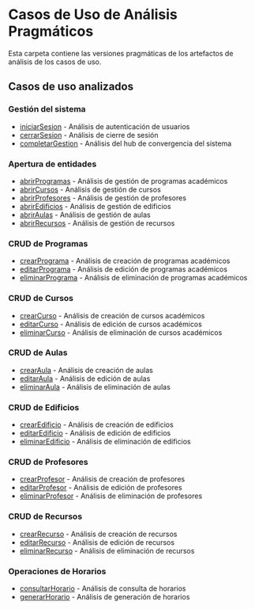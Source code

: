 # Casos de Uso de Análisis Pragmáticos

Esta carpeta contiene las versiones pragmáticas de los artefactos de análisis de los casos de uso.

## Casos de uso analizados

### Gestión del sistema
- [iniciarSesion](./iniciarSesion/README.md) - Análisis de autenticación de usuarios
- [cerrarSesion](./cerrarSesion/README.md) - Análisis de cierre de sesión
- [completarGestion](./completarGestion/README.md) - Análisis del hub de convergencia del sistema

### Apertura de entidades
- [abrirProgramas](./abrirProgramas/README.md) - Análisis de gestión de programas académicos
- [abrirCursos](./abrirCursos/README.md) - Análisis de gestión de cursos
- [abrirProfesores](./abrirProfesores/README.md) - Análisis de gestión de profesores
- [abrirEdificios](./abrirEdificios/README.md) - Análisis de gestión de edificios
- [abrirAulas](./abrirAulas/README.md) - Análisis de gestión de aulas
- [abrirRecursos](./abrirRecursos/README.md) - Análisis de gestión de recursos

### CRUD de Programas
- [crearPrograma](./crearPrograma/README.md) - Análisis de creación de programas académicos
- [editarPrograma](./editarPrograma/README.md) - Análisis de edición de programas académicos
- [eliminarPrograma](./eliminarPrograma/README.md) - Análisis de eliminación de programas académicos

### CRUD de Cursos
- [crearCurso](./crearCurso/README.md) - Análisis de creación de cursos académicos
- [editarCurso](./editarCurso/README.md) - Análisis de edición de cursos académicos
- [eliminarCurso](./eliminarCurso/README.md) - Análisis de eliminación de cursos académicos

### CRUD de Aulas
- [crearAula](./crearAula/README.md) - Análisis de creación de aulas
- [editarAula](./editarAula/README.md) - Análisis de edición de aulas
- [eliminarAula](./eliminarAula/README.md) - Análisis de eliminación de aulas

### CRUD de Edificios
- [crearEdificio](./crearEdificio/README.md) - Análisis de creación de edificios
- [editarEdificio](./editarEdificio/README.md) - Análisis de edición de edificios
- [eliminarEdificio](./eliminarEdificio/README.md) - Análisis de eliminación de edificios

### CRUD de Profesores
- [crearProfesor](./crearProfesor/README.md) - Análisis de creación de profesores
- [editarProfesor](./editarProfesor/README.md) - Análisis de edición de profesores
- [eliminarProfesor](./eliminarProfesor/README.md) - Análisis de eliminación de profesores

### CRUD de Recursos
- [crearRecurso](./crearRecurso/README.md) - Análisis de creación de recursos
- [editarRecurso](./editarRecurso/README.md) - Análisis de edición de recursos
- [eliminarRecurso](./eliminarRecurso/README.md) - Análisis de eliminación de recursos

### Operaciones de Horarios
- [consultarHorario](./consultarHorario/README.md) - Análisis de consulta de horarios
- [generarHorario](./generarHorario/README.md) - Análisis de generación de horarios
